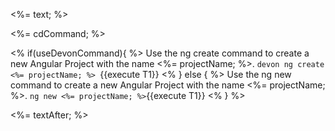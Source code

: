 <%= text; %>

<%= cdCommand; %>

<% if(useDevonCommand){ %>
Use the ng create command to create a new Angular Project with the name <%= projectName; %>.
`devon ng create <%= projectName; %> `{{execute T1}}
<% } else { %>
Use the ng new command to create a new Angular Project with the name <%= projectName; %>.
`ng new <%= projectName; %>`{{execute T1}}
<% } %>

<%= textAfter; %>